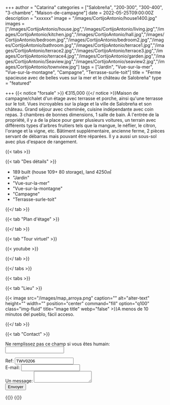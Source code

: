 +++
author = "Catarina"
categories = ["Salobreña", "200-300", "300-400", "3-chambre", "Maison-de-campagne"]
date = 2022-05-25T09:00:00Z
description = "xxxxxx"
image = "/images/CortijoAntonio/house1400.jpg"
images = ["/images/CortijoAntonio/house.jpg","/images/CortijoAntonio/living.jpg","/images/CortijoAntonio/kitchen.jpg","/images/CortijoAntonio/hall.jpg","/images/CortijoAntonio/bedroom.jpg","/images/CortijoAntonio/bedroom2.jpg","/images/CortijoAntonio/bathroom.jpg","/images/CortijoAntonio/terrace1.jpg","/images/CortijoAntonio/terrace2.jpg","/images/CortijoAntonio/terrace3.jpg","/images/CortijoAntonio/terrace4.jpg","/images/CortijoAntonio/garden.jpg","/images/CortijoAntonio/Seaview.jpg","/images/CortijoAntonio/seaview2.jpg","/images/CortijoAntonio/townview.jpg"]
tags = ["Jardin", "Vue-sur-la-mer", "Vue-sur-la-montagne", "Campagne", "Terrasse-surle-toit"]
title = "Ferme spacieuse avec de belles vues sur la mer et le château de Salobreña"
type = "featured"

+++
{{< notice "forsale" >}}
€315,000
{{</ notice >}}Maison de campagne/chalet d'un étage avec terrasse et porche, ainsi qu'une terrasse sur le toit. Vues incroyables sur la plage et la ville de Salobreña et son château.
Grand séjour avec cheminée, cuisine indépendante avec coin repas.
3 chambres de bonnes dimensions, 1 salle de bain.
À l'entrée de la propriété, il y a de la place pour garer plusieurs voitures, un terrain avec différents types d'arbres fruitiers tels que la mangue, le néflier, le citron, l'orange et la vigne, etc.
Bâtiment supplémentaire, ancienne ferme, 2 pièces servant de débarras mais pouvant être réparées. Il y a aussi un sous-sol avec plus d'espace de rangement.

{{< tabs >}}

{{< tab "Des détails" >}}

* 189 built (house 109+ 80 storage), land 4250&#x33A1;
* "Jardin"
* "Vue-sur-la-mer"
* "Vue-sur-la-montagne"
* "Campagne"
* "Terrasse-surle-toit"

{{</ tab >}}

{{< tab "Plan d'étage" >}}

{{</ tab >}}

{{< tab "Tour virtuel" >}}

{{< youtube  >}}

{{</ tab >}}

{{</ tabs >}}

{{< tabs >}}

{{< tab "Lieu" >}}

{{< image src="/images/map_arroya.png" caption="" alt="alter-text" height="" width="" position="center" command="fill" option="q100" class="img-fluid" title="image title" webp="false" >}}A menos de 10 minutos del pueblo, fácil acceso.  


{{</ tab >}}

{{< tab "Contact" >}}
<form name="propertyContact" method="POST" netlify-honeypot="bot-field" data-netlify="true">
<div class="form-group">
<p class="d-none"><label>Ne remplissez pas ce champ si vous êtes humain: <input name="bot-field" /></label></p>
</div>
<div class="form-group">
<label>Ref: <input name="property-ref" class="form-control" value="TWV0206" readonly/></label>
</div>
<div class="form-group">
<label>E-mail: <input type="text" class="form-control" name="email" /></label>
</div>
<div class="form-group">
<label>Un message: </label> <textarea name="message" class="form-control"></textarea>
</div>
<button type="submit" class="btn btn-primary">Envoyer</button>
</form>
{{</ tab >}}
{{</ tabs >}}

